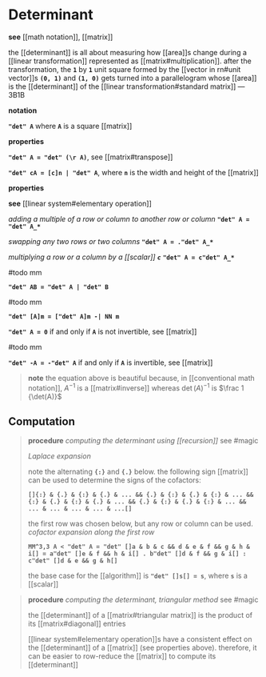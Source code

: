 # Determinant

**see** [[math notation]], [[matrix]]

the [[determinant]] is all about measuring how [[area]]s change during a [[linear transformation]] represented as [[matrix#multiplication]]. after the transformation, the **`1`** by **`1`** unit square formed by the [[vector in rn#unit vector]]s **`(0, 1)`** and **`(1, 0)`** gets turned into a parallelogram whose [[area]] is the [[determinant]] of the [[linear transformation#standard matrix]] &mdash; 3B1B

**notation**

**`"det" A`** where **`A`** is a square [[matrix]]

**properties**

**`"det" A = "det" (\r A)`**, see [[matrix#transpose]]

**`"det" cA = [c]n | "det" A`**, where **`n`** is the width and height of the [[matrix]]

**properties**

**see** [[linear system#elementary operation]]

_adding a multiple of a row or column to another row or column_ **`"det" A = "det" A_*`**

_swapping any two rows or two columns_ **`"det" A = ."det" A_*`**

_multiplying a row or a column by a [[scalar]] **`c`**_ **`"det" A = c"det" A_*`**

#todo mm

**`"det" AB = "det" A | "det" B`**

#todo mm

**`"det" [A]m = ["det" A]m -| NN m`**

**`"det" A = 0`** if and only if **`A`** is not invertible, see [[matrix]]

#todo mm

**`"det" -A = -"det" A`** if and only if **`A`** is invertible, see [[matrix]]

> **note** the equation above is beautiful because, in [[conventional math notation]], $A^{-1}$ is a [[matrix#inverse]] whereas $\det(A)^{-1}$ is $\frac 1 {\det(A)}$

## Computation

> **procedure** _computing the determinant using [[recursion]]_ see #magic
>
> _Laplace expansion_
>
> note the alternating **`{:}`** and **`{.}`** below. the following sign [[matrix]] can be used to determine the signs of the cofactors:
>
> **`[]{:} & {.} & {:} & {.} & ... && {.} & {:} & {.} & {:} & ... && {:} & {.} & {:} & {.} & ... && {.} & {:} & {.} & {:} & ... && ... & ... & ... & ... & ...[]`**
>
> the first row was chosen below, but any row or column can be used. _cofactor expansion along the first row_
>
> **`MM^3,3 A < "det" A = "det" []a & b & c && d & e & f && g & h & i[] = a"det" []e & f && h & i[] . b"det" []d & f && g & i[] : c"det" []d & e && g & h[]`**
>
> the base case for the [[algorithm]] is **`"det" []s[] = s`**, where **`s`** is a [[scalar]]

> **procedure** _computing the determinant, triangular method_ see #magic
>
> the [[determinant]] of a [[matrix#triangular matrix]] is the product of its [[matrix#diagonal]] entries
>
> [[linear system#elementary operation]]s have a consistent effect on the [[determinant]] of a [[matrix]] (see properties above). therefore, it can be easier to row-reduce the [[matrix]] to compute its [[determinant]]

